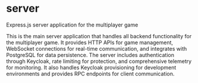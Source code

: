 # server

Express.js server application for the multiplayer game

This is the main server application that handles all backend functionality for the multiplayer game. It provides HTTP APIs for game management, WebSocket connections for real-time communication, and integrates with PostgreSQL for data persistence. The server includes authentication through Keycloak, rate limiting for protection, and comprehensive telemetry for monitoring. It also handles Keycloak provisioning for development environments and provides RPC endpoints for client communication.
